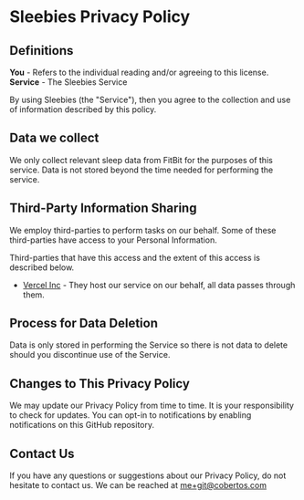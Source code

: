 # Sleebies Privacy Policy

## Definitions

**You** - Refers to the individual reading and/or agreeing to this license.
**Service** - The Sleebies Service

By using Sleebies (the "Service"), then you agree to the collection and use of information described by this policy.

## Data we collect

We only collect relevant sleep data from FitBit for the purposes of this service. Data is not stored beyond the time needed for performing the service.

## Third-Party Information Sharing

We employ third-parties to perform tasks on our behalf. Some of these third-parties have access to your Personal Information.

Third-parties that have this access and the extent of this access is described below.

* [Vercel Inc](https://vercel.com) - They host our service on our behalf, all data passes through them.

## Process for Data Deletion

Data is only stored in performing the Service so there is not data to delete should you discontinue use of the Service.

## Changes to This Privacy Policy

We may update our Privacy Policy from time to time. It is your responsibility to check for updates. You can opt-in to notifications by enabling notifications on this GitHub repository.

## Contact Us

If you have any questions or suggestions about our Privacy Policy, do not hesitate to contact us. We can be reached at me+git@cobertos.com